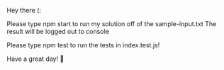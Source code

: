 Hey there (:

Please type npm start to run my solution off of the sample-input.txt
The result will be logged out to console

Please type npm test to run the tests in index.test.js!

Have a great day! 🥸
